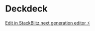 # Deckdeck

[Edit in StackBlitz next generation editor ⚡️](https://stackblitz.com/~/github.com/Osku/Deckdeck)